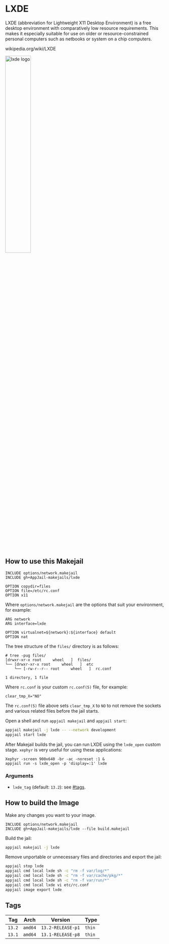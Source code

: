# LXDE

LXDE (abbreviation for Lightweight X11 Desktop Environment) is a free desktop environment with comparatively low resource requirements. This makes it especially suitable for use on older or resource-constrained personal computers such as netbooks or system on a chip computers. 

wikipedia.org/wiki/LXDE

<img src="https://upload.wikimedia.org/wikipedia/commons/thumb/3/3e/LXDE-logo.svg/800px-LXDE-logo.svg.png" alt="lxde logo" width="40%" height="auto">

## How to use this Makejail

```
INCLUDE options/network.makejail
INCLUDE gh+AppJail-makejails/lxde

OPTION copydir=files
OPTION file=/etc/rc.conf
OPTION x11
```

Where `options/network.makejail` are the options that suit your environment, for example:

```
ARG network
ARG interface=lxde

OPTION virtualnet=${network}:${interface} default
OPTION nat
```

The tree structure of the `files/` directory is as follows:

```
# tree -pug files/
[drwxr-xr-x root     wheel   ]  files/
└── [drwxr-xr-x root     wheel   ]  etc
    └── [-rw-r--r-- root     wheel   ]  rc.conf

1 directory, 1 file
```

Where `rc.conf` is your custom `rc.conf(5)` file, for example:

```
clear_tmp_X="NO"
```

The `rc.conf(5)` file above sets `clear_tmp_X` to `NO` to not remove the sockets and various related files before the jail starts.

Open a shell and run `appjail makejail` and `appjail start`:

```sh
appjail makejail -j lxde -- --network development
appjail start lxde
```

After Makejail builds the jail, you can run LXDE using the `lxde_open` custom stage. `xephyr` is very useful for using these applications:

```
Xephyr -screen 900x640 -br -ac -noreset :1 &
appjail run -s lxde_open -p 'display=:1' lxde
```

### Arguments

* `lxde_tag` (default: `13.2`): see [#tags](#tags).

## How to build the Image

Make any changes you want to your image.

```
INCLUDE options/network.makejail
INCLUDE gh+AppJail-makejails/lxde --file build.makejail
```

Build the jail:

```sh
appjail makejail -j lxde
```

Remove unportable or unnecessary files and directories and export the jail:

```sh
appjail stop lxde
appjail cmd local lxde sh -c "rm -f var/log/*"
appjail cmd local lxde sh -c "rm -f var/cache/pkg/*"
appjail cmd local lxde sh -c "rm -f var/run/*"
appjail cmd local lxde vi etc/rc.conf
appjail image export lxde
```

## Tags

| Tag        | Arch    | Version           | Type   |
| ---------- | ------- | ----------------- | ------ |
| `13.2`     | `amd64` | `13.2-RELEASE-p1` | `thin` |
| `13.1`     | `amd64` | `13.1-RELEASE-p8` | `thin` |
